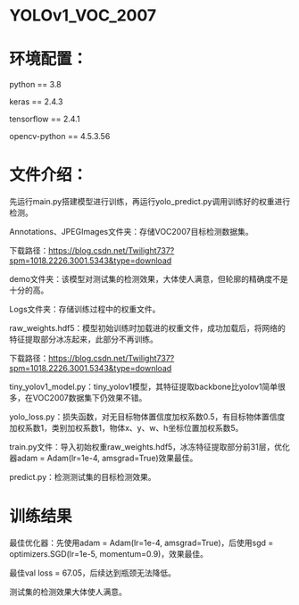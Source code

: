 # YOLOv1_VOC_2007

# 环境配置：


python == 3.8

keras == 2.4.3

tensorflow == 2.4.1

opencv-python == 4.5.3.56


# 文件介绍： 

先运行main.py搭建模型进行训练，再运行yolo_predict.py调用训练好的权重进行检测。

Annotations、JPEGImages文件夹：存储VOC2007目标检测数据集。

下载路径：https://blog.csdn.net/Twilight737?spm=1018.2226.3001.5343&type=download

demo文件夹：该模型对测试集的检测效果，大体使人满意，但轮廓的精确度不是十分的高。

Logs文件夹：存储训练过程中的权重文件。

raw_weights.hdf5：模型初始训练时加载进的权重文件，成功加载后，将网络的特征提取部分冰冻起来，此部分不再训练。

下载路径：https://blog.csdn.net/Twilight737?spm=1018.2226.3001.5343&type=download

tiny_yolov1_model.py：tiny_yolov1模型，其特征提取backbone比yolov1简单很多，在VOC2007数据集下仍效果不错。

yolo_loss.py：损失函数，对无目标物体置信度加权系数0.5，有目标物体置信度加权系数1，类别加权系数1，物体x、y、w、h坐标位置加权系数5。

train.py文件：导入初始权重raw_weights.hdf5，冰冻特征提取部分前31层，优化器adam = Adam(lr=1e-4, amsgrad=True)效果最佳。

predict.py：检测测试集的目标检测效果。

# 训练结果

最佳优化器：先使用adam = Adam(lr=1e-4, amsgrad=True)，后使用sgd = optimizers.SGD(lr=1e-5, momentum=0.9)，效果最佳。

最佳val loss = 67.05，后续达到瓶颈无法降低。

测试集的检测效果大体使人满意。
